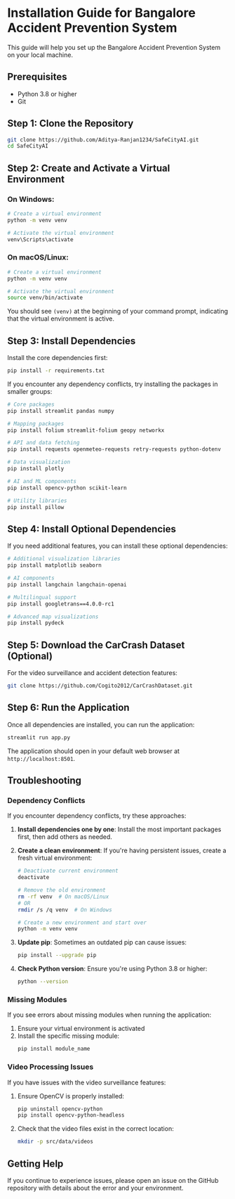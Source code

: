 # Installation Guide for Bangalore Accident Prevention System

This guide will help you set up the Bangalore Accident Prevention System on your local machine.

## Prerequisites

- Python 3.8 or higher
- Git

## Step 1: Clone the Repository

```bash
git clone https://github.com/Aditya-Ranjan1234/SafeCityAI.git
cd SafeCityAI
```

## Step 2: Create and Activate a Virtual Environment

### On Windows:

```bash
# Create a virtual environment
python -m venv venv

# Activate the virtual environment
venv\Scripts\activate
```

### On macOS/Linux:

```bash
# Create a virtual environment
python -m venv venv

# Activate the virtual environment
source venv/bin/activate
```

You should see `(venv)` at the beginning of your command prompt, indicating that the virtual environment is active.

## Step 3: Install Dependencies

Install the core dependencies first:

```bash
pip install -r requirements.txt
```

If you encounter any dependency conflicts, try installing the packages in smaller groups:

```bash
# Core packages
pip install streamlit pandas numpy

# Mapping packages
pip install folium streamlit-folium geopy networkx

# API and data fetching
pip install requests openmeteo-requests retry-requests python-dotenv

# Data visualization
pip install plotly

# AI and ML components
pip install opencv-python scikit-learn

# Utility libraries
pip install pillow
```

## Step 4: Install Optional Dependencies

If you need additional features, you can install these optional dependencies:

```bash
# Additional visualization libraries
pip install matplotlib seaborn

# AI components
pip install langchain langchain-openai

# Multilingual support
pip install googletrans==4.0.0-rc1

# Advanced map visualizations
pip install pydeck
```

## Step 5: Download the CarCrash Dataset (Optional)

For the video surveillance and accident detection features:

```bash
git clone https://github.com/Cogito2012/CarCrashDataset.git
```

## Step 6: Run the Application

Once all dependencies are installed, you can run the application:

```bash
streamlit run app.py
```

The application should open in your default web browser at `http://localhost:8501`.

## Troubleshooting

### Dependency Conflicts

If you encounter dependency conflicts, try these approaches:

1. **Install dependencies one by one**: Install the most important packages first, then add others as needed.

2. **Create a clean environment**: If you're having persistent issues, create a fresh virtual environment:
   ```bash
   # Deactivate current environment
   deactivate
   
   # Remove the old environment
   rm -rf venv  # On macOS/Linux
   # OR
   rmdir /s /q venv  # On Windows
   
   # Create a new environment and start over
   python -m venv venv
   ```

3. **Update pip**: Sometimes an outdated pip can cause issues:
   ```bash
   pip install --upgrade pip
   ```

4. **Check Python version**: Ensure you're using Python 3.8 or higher:
   ```bash
   python --version
   ```

### Missing Modules

If you see errors about missing modules when running the application:

1. Ensure your virtual environment is activated
2. Install the specific missing module:
   ```bash
   pip install module_name
   ```

### Video Processing Issues

If you have issues with the video surveillance features:

1. Ensure OpenCV is properly installed:
   ```bash
   pip uninstall opencv-python
   pip install opencv-python-headless
   ```

2. Check that the video files exist in the correct location:
   ```bash
   mkdir -p src/data/videos
   ```

## Getting Help

If you continue to experience issues, please open an issue on the GitHub repository with details about the error and your environment.
